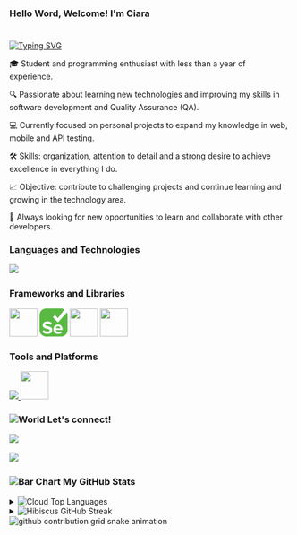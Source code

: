 ### Hello Word, Welcome! I'm Ciara

#

<a href="https://git.io/typing-svg"><img src="https://readme-typing-svg.demolab.com?font=Fira+Code&weight=100&duration=4000&pause=500&color=F7F7F7&random=false&width=435&lines=%F0%9F%92%BB+i'm+a+test+analyst+;%E2%9D%A3%EF%B8%8F+i'm+love+coding!!;%F0%9F%8F%A0+I'm+live+in+S%C3%A3o+Paulo%2C+Brazil;%F0%9F%92%AC+I'm+speak+eng+and+ofc+pt" alt="Typing SVG" /></a>
<div>
 
🎓 Student and programming enthusiast with less than a year of experience.

🔍 Passionate about learning new technologies and improving my skills in software development and Quality Assurance (QA).

💻 Currently focused on personal projects to expand my knowledge in web, mobile and API testing.

🛠️ Skills: organization, attention to detail and a strong desire to achieve excellence in everything I do.

📈 Objective: contribute to challenging projects and continue learning and growing in the technology area.

🌱 Always looking for new opportunities to learn and collaborate with other developers.</div>


### Languages and Technologies
<a href="https://skillicons.dev">
  <img src="https://skillicons.dev/icons?i=js,ts,html,css,java" />
</a>

### Frameworks and Libraries
<div>
 <img src=https://cdn.icon-icons.com/icons2/2148/PNG/512/robotframework_icon_132027.png width=50 height=50/>
  <img src="https://raw.githubusercontent.com/tandpfun/skill-icons/65dea6c4eaca7da319e552c09f4cf5a9a8dab2c8/icons/Selenium.svg" width=50 height=50/>
 <img src="https://cdn.jsdelivr.net/gh/devicons/devicon@latest/icons/vscode/vscode-original.svg" width=50 height=50/>
 <img src="https://cdn.jsdelivr.net/gh/devicons/devicon@latest/icons/eclipse/eclipse-original.svg" width=50 height=50 />
</div>

### Tools and Platforms
<a href="https://skillicons.dev">
  <img src="https://skillicons.dev/icons?i=git,github,npm,postman" />
 <img src="https://cdn.jsdelivr.net/gh/devicons/devicon@latest/icons/cucumber/cucumber-plain.svg" width=50 height=50/>
</a>


### <img src="https://github.com/Tarikul-Islam-Anik/Animated-Fluent-Emojis/blob/master/Emojis/Travel%20and%20places/World%20Map.png" alt="World" width="30" height="30"/> Let's connect!
<div>
<a href="mailto:ciarade0206@gmail.com?subject=Olá Ciara!" target="_blank"><img src="https://img.shields.io/badge/Gmail-D14836?style=for-the-badge&logo=gmail&logoColor=white" target="_blank"></a>

<a href="https://www.linkedin.com/in/ciaradepaulanascimento0206/" target="_blanc"><img src="https://img.shields.io/badge/LinkedIn-0077B5?style=for-the-badge&logo=linkedin&logoColor=white" target="_blank"></a> 
</div>

### <img src="https://raw.githubusercontent.com/Tarikul-Islam-Anik/Animated-Fluent-Emojis/master/Emojis/Objects/Bar%20Chart.png" alt="Bar Chart" width="30" height="30" /> My GitHub Stats
<details>
  <summary> <img src="https://github.com/Tarikul-Islam-Anik/Animated-Fluent-Emojis/blob/master/Emojis/Travel%20and%20places/Cloud.png" alt="Cloud" width="25" height="25" /> Top Languages
  </summary>
  <p>
     <img height="180em" src="https://github-readme-stats-git-masterrstaa-rickstaa.vercel.app/api/top-langs/?username=CiCi0100&line_height=10&card_width=290&layout=compact&hide_title=false&count_private=true&langs_count=4&show_icons=true&theme=dracula">
  </p>
</details>
<details>
  <summary> <img src="https://github.com/Tarikul-Islam-Anik/Animated-Fluent-Emojis/blob/master/Emojis/Animals/Hibiscus.png" alt="Hibiscus" width="25" height="25" /> GitHub Streak </summary>
  <p>
    <img height="180em" src="https://github-readme-stats-git-masterrstaa-rickstaa.vercel.app/api?username=CiCi0100&hide_title=true&show_icons=true&include_all_commits=false&count_private=true&theme=dracula">
  </p>
</details>


<picture>
  <source align="center" media="(prefers-color-scheme: dark)" srcset="https://raw.githubusercontent.com/mari4souza/mari4souza/output/github-contribution-grid-snake-dark.svg">
  <source align="center" media="(prefers-color-scheme: light)" srcset="https://raw.githubusercontent.com/mari4souza/mari4souza/output/github-contribution-grid-snake-dark.svg">
  <img align="center" alt="github contribution grid snake animation" src="https://raw.githubusercontent.com/CiCi0100/CiCi0100/output/github-contribution-grid-snake.svg">
</picture>
